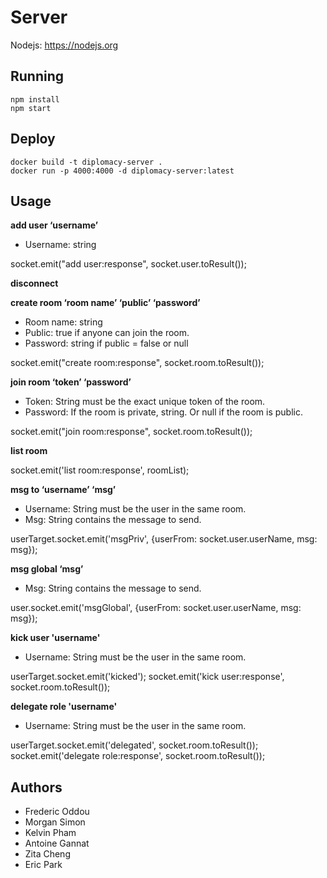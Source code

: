 # Server
Nodejs: https://nodejs.org

## Running
```
npm install
npm start
```

## Deploy
```
docker build -t diplomacy-server .
docker run -p 4000:4000 -d diplomacy-server:latest 
```

## Usage
**add user ‘username’**

- Username: string

socket.emit("add user:response", socket.user.toResult());

**disconnect**

**create room ‘room name’ ‘public’ ‘password’**

- Room name: string
- Public: true if anyone can join the room.
- Password: string if public = false or null

socket.emit("create room:response", socket.room.toResult());


**join room ‘token’ ‘password’**

- Token: String must be the exact unique token of the room.
- Password: If the room is private, string. Or null if the room is public.

socket.emit("join room:response", socket.room.toResult());

**list room**

socket.emit('list room:response', roomList);

**msg to ‘username’ ‘msg’**

- Username: String must be the user in the same room.
- Msg: String contains the message to send.

userTarget.socket.emit('msgPriv', {userFrom: socket.user.userName, msg: msg});

**msg global ‘msg’**

- Msg: String contains the message to send.

user.socket.emit('msgGlobal', {userFrom: socket.user.userName, msg: msg});

**kick user 'username'**

- Username: String must be the user in the same room.

userTarget.socket.emit('kicked');
socket.emit('kick user:response', socket.room.toResult());

**delegate role 'username'**

- Username: String must be the user in the same room.

userTarget.socket.emit('delegated', socket.room.toResult());
socket.emit('delegate role:response', socket.room.toResult());

## Authors
- Frederic Oddou
- Morgan Simon
- Kelvin Pham
- Antoine Gannat
- Zita Cheng
- Eric Park